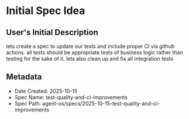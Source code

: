 # Initial Spec Idea

## User's Initial Description
lets create a spec to update our tests and include proper CI via github actions. all tests should be appropriate tests of business logic rather than testing for the sake of it. lets also clean up and fix all integration tests

## Metadata
- Date Created: 2025-10-15
- Spec Name: test-quality-and-ci-improvements
- Spec Path: agent-os/specs/2025-10-15-test-quality-and-ci-improvements
